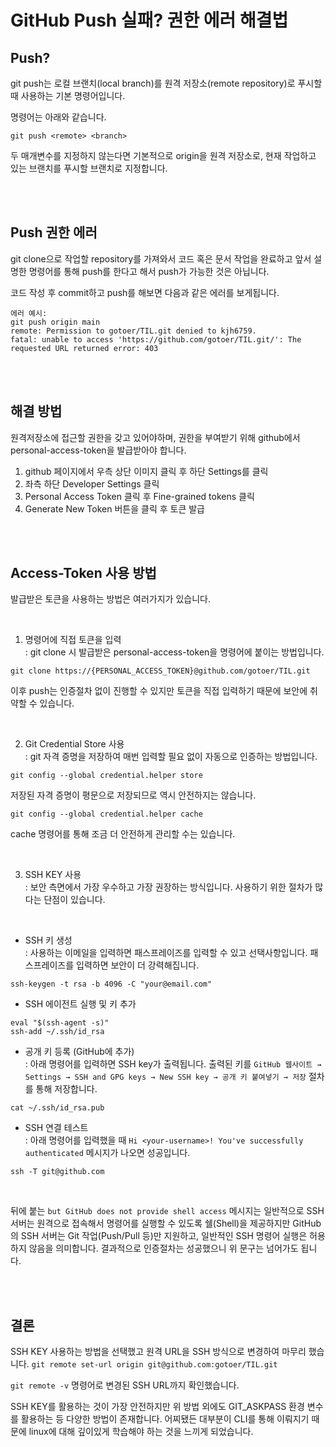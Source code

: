 # GitHub Push 실패? 권한 에러 해결법

## Push?

git push는 로컬 브랜치(local branch)를 원격 저장소(remote repository)로 푸시할 때 사용하는 기본 명령어입니다.

명령어는 아래와 같습니다.

`git push <remote> <branch>`

두 매개변수를 지정하지 않는다면 기본적으로 origin을 원격 저장소로, 현재 작업하고 있는 브랜치를 푸시할 브랜치로 지정합니다.  

<br>
<br>

## Push 권한 에러

git clone으로 작업할 repository를 가져와서 코드 혹은 문서 작업을 완료하고 앞서 설명한 명령어를 통해 push를 한다고 해서 push가 가능한 것은 아닙니다.

코드 작성 후 commit하고 push를 해보면 다음과 같은 에러를 보게됩니다.

```
에러 예시:
git push origin main
remote: Permission to gotoer/TIL.git denied to kjh6759.
fatal: unable to access 'https://github.com/gotoer/TIL.git/': The requested URL returned error: 403
```  

<br>
<br>

## 해결 방법

원격저장소에 접근할 권한을 갖고 있어야하며, 권한을 부여받기 위해 github에서 personal-access-token을 발급받아야 합니다.

1. github 페이지에서 우측 상단 이미지 클릭 후 하단 Settings를 클릭
2. 좌측 하단 Developer Settings 클릭
3. Personal Access Token 클릭 후 Fine-grained tokens 클릭
4. Generate New Token 버튼을 클릭 후 토큰 발급  

<br>
<br>

## Access-Token 사용 방법

발급받은 토큰을 사용하는 방법은 여러가지가 있습니다.

<br>

1. 명령어에 직접 토큰을 입력  
   : git clone 시 발급받은 personal-access-token을 명령어에 붙이는 방법입니다.

`git clone https://{PERSONAL_ACCESS_TOKEN}@github.com/gotoer/TIL.git`

이후 push는 인증절차 없이 진행할 수 있지만 토큰을 직접 입력하기 때문에 보안에 취약할 수 있습니다.

<br>

2. Git Credential Store 사용  
   : git 자격 증명을 저장하여 매번 입력할 필요 없이 자동으로 인증하는 방법입니다.

`git config --global credential.helper store`

저장된 자격 증명이 평문으로 저장되므로 역시 안전하지는 않습니다.

`git config --global credential.helper cache`

cache 명령어를 통해 조금 더 안전하게 관리할 수는 있습니다.

<br>

3. SSH KEY 사용  
  : 보안 측면에서 가장 우수하고 가장 권장하는 방식입니다.
   사용하기 위한 절차가 많다는 단점이 있습니다.

<br>

- SSH 키 생성  
  : 사용하는 이메일을 입력하면 패스프레이즈를 입력할 수 있고 선택사항입니다. 패스프레이즈를 입력하면 보안이 더 강력해집니다.

```
ssh-keygen -t rsa -b 4096 -C "your@email.com"
```

- SSH 에이전트 실행 및 키 추가

```
eval "$(ssh-agent -s)"
ssh-add ~/.ssh/id_rsa
```

- 공개 키 등록 (GitHub에 추가)  
  : 아래 명령어를 입력하면 SSH key가 출력됩니다.
  출력된 키를 `GitHub 웹사이트 → Settings → SSH and GPG keys → New SSH key → 공개 키 붙여넣기 → 저장` 절차를 통해 저장합니다.

```
cat ~/.ssh/id_rsa.pub
```

- SSH 연결 테스트  
  : 아래 명령어를 입력했을 때 `Hi <your-username>! You've successfully authenticated` 메시지가 나오면 성공입니다.

```
ssh -T git@github.com
```

<br>

뒤에 붙는 `but GitHub does not provide shell access` 메시지는 일반적으로 SSH 서버는 원격으로 접속해서 명령어를 실행할 수 있도록 쉘(Shell)을 제공하지만 GitHub의 SSH 서버는 Git 작업(Push/Pull 등)만 지원하고, 일반적인 SSH 명령어 실행은 허용하지 않음을 의미합니다.
결과적으로 인증절차는 성공했으니 위 문구는 넘어가도 됩니다.  

<br>
<br>

## 결론

SSH KEY 사용하는 방법을 선택했고 원격 URL을 SSH 방식으로 변경하여 마무리 했습니다.
`git remote set-url origin git@github.com:gotoer/TIL.git`

`git remote -v` 명령어로 변경된 SSH URL까지 확인했습니다.

SSH KEY를 활용하는 것이 가장 안전하지만 위 방법 외에도 GIT_ASKPASS 환경 변수를 활용하는 등 다양한 방법이 존재합니다.
어찌됐든 대부분이 CLI를 통해 이뤄지기 때문에 linux에 대해 깊이있게 학습해야 하는 것을 느끼게 되었습니다.
